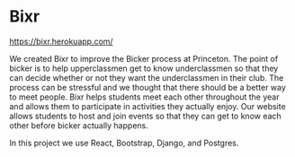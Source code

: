 # Bixr

https://bixr.herokuapp.com/

We created Bixr to improve the Bicker process at Princeton. The point of bicker is to help upperclassmen get to know underclassmen so that they can decide whether or not they want the underclassmen in their club. The process can be stressful and we thought that there should be a better way to meet people. Bixr helps students meet each other throughout the year and allows them to participate in activities they actually enjoy. Our website allows students to host and join events so that they can get to know each other before bicker actually happens.

In this project we use React, Bootstrap, Django, and Postgres.
